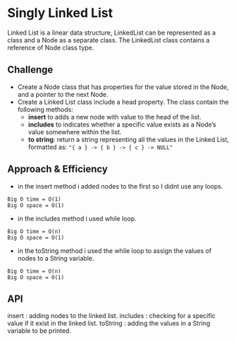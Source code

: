 # Singly Linked List
Linked List is a linear data structure, LinkedList can be represented as a class and a Node as a separate class. The LinkedList class contains a reference of Node class type. 
## Challenge
- Create a Node class that has properties for the value stored in the Node, and a pointer to the next Node.
- Create a Linked List class include a head property.
The class contain the following methods: 
    - **insert** to adds a new node with value to the head of the list.
    - **includes** to indicates whether a specific value exists as a Node’s value somewhere within the list.
    - **to string**: return a string representing all the values in the Linked List, formatted as: `"{ a } -> { b } -> { c } -> NULL"`

## Approach & Efficiency
- in the insert method i added nodes to the first so I didnt use any loops.
```
Big O time = O(1)
Big O space = O(1)
```
- in the includes method i used while loop.
```
Big O time = O(n)
Big O space = O(1)
```
- in the toString method i used the while loop to assign the values of nodes to a String variable.
```
Big O time = O(n)
Big O space = O(1)
```
## API
insert : adding nodes to the linked list.
includes : checking for a specific value if it exist in the linked list.
toString : adding the values in a String variable to be printed.
